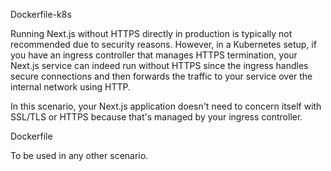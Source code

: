 
Dockerfile-k8s  


Running Next.js without HTTPS directly in production is typically not recommended due to security reasons. However, in a Kubernetes setup, if you have an ingress controller that manages HTTPS termination, your Next.js service can indeed run without HTTPS since the ingress handles secure connections and then forwards the traffic to your service over the internal network using HTTP.

In this scenario, your Next.js application doesn't need to concern itself with SSL/TLS or HTTPS because that's managed by your ingress controller. 

Dockerfile 

To be used in any other scenario. 